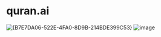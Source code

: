# quran.ai

![{B7E7DA06-522E-4FA0-8D9B-214BDE399C53}](https://user-images.githubusercontent.com/73867753/232946477-da838095-0342-4a86-b99f-4de5e9fa976c.png)
![image](https://user-images.githubusercontent.com/73867753/232946512-1f37c382-c0fa-4d6b-9a63-d13ada398b6d.png)

